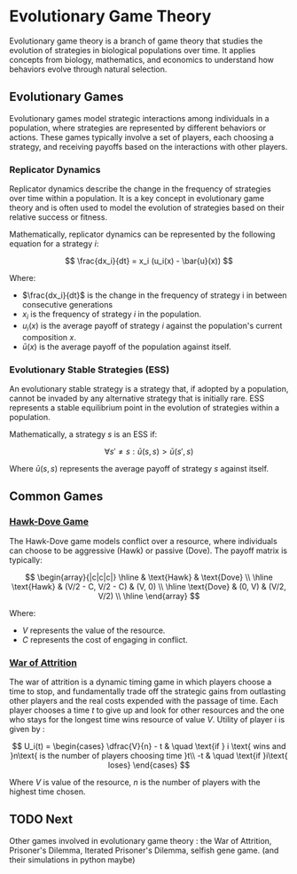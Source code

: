 # Evolutionary Game Theory

Evolutionary game theory is a branch of game theory that studies the evolution of strategies in biological populations over time. It applies concepts from biology, mathematics, and economics to understand how behaviors evolve through natural selection.

## Evolutionary Games

Evolutionary games model strategic interactions among individuals in a population, where strategies are represented by different behaviors or actions. These games typically involve a set of players, each choosing a strategy, and receiving payoffs based on the interactions with other players.

### Replicator Dynamics

Replicator dynamics describe the change in the frequency of strategies over time within a population. It is a key concept in evolutionary game theory and is often used to model the evolution of strategies based on their relative success or fitness.

Mathematically, replicator dynamics can be represented by the following equation for a strategy $i$:

$$
\frac{dx_i}{dt} = x_i (u_i(x) - \bar{u}(x))
$$

Where:
- $\frac{dx_i}{dt}$ is the change in the frequency of strategy i in between consecutive generations
- $x_i$ is the frequency of strategy $i$ in the population.
- $u_i(x)$ is the average payoff of strategy $i$ against the population's current composition $x$.
- $\bar{u}(x)$ is the average payoff of the population against itself.

### Evolutionary Stable Strategies (ESS)

An evolutionary stable strategy is a strategy that, if adopted by a population, cannot be invaded by any alternative strategy that is initially rare. ESS represents a stable equilibrium point in the evolution of strategies within a population.

Mathematically, a strategy $s$ is an ESS if:

$$
\forall s' \neq s: \bar{u}(s, s) > \bar{u}(s', s)
$$

Where $\bar{u}(s, s)$ represents the average payoff of strategy $s$ against itself.

## Common Games 
### [Hawk-Dove Game](https://github.com/AnshulJawale/Evolutionary-Game-Theory/blob/main/hawk_dove.ipynb)

The Hawk-Dove game models conflict over a resource, where individuals can choose to be aggressive (Hawk) or passive (Dove). The payoff matrix is typically:

$$
    \begin{array}{|c|c|c|}
    \hline
    & \text{Hawk} & \text{Dove} \\
    \hline
    \text{Hawk} & (V/2 - C, V/2 - C) & (V, 0) \\
    \hline
    \text{Dove} & (0, V) & (V/2, V/2) \\
    \hline
    \end{array}
$$

 Where:
- $V$ represents the value of the resource.
- $C$ represents the cost of engaging in conflict.

### [War of Attrition](https://github.com/AnshulJawale/Evolutionary-Game-Theory/blob/main/war_of_attrition.ipynb)

The war of attrition is a dynamic timing game in which players choose a time to stop, and fundamentally trade off the strategic gains from outlasting other players and the real costs expended with the passage of time. Each player chooses a time $t$ to give up and look for other resources and the one who stays for the longest time wins resource of value $V$. Utility of player i is given by : 

$$ U_i(t) =
      \begin{cases}
        \dfrac{V}{n} - t       & \quad \text{if } i \text{ wins and }n\text{ is the number of players choosing time }t\\
        -t  & \quad \text{if }i\text{ loses}
      \end{cases}
$$

Where $V$ is value of the resource, $n$ is the number of players with the highest time chosen.

## TODO Next

Other games involved in evolutionary game theory : the War of Attrition, Prisoner's Dilemma, Iterated Prisoner's Dilemma, selfish gene game. (and their simulations in python maybe)
